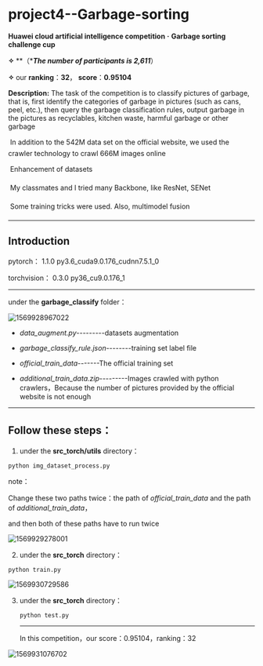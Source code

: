 # project4--Garbage-sorting
 **Huawei cloud artificial intelligence competition** **·** **Garbage sorting challenge cup**

**✧** **（****The number of participants is 2,611***）           

**✧**  our **ranking**：**32**， **score**：**0.95104**

**Description:** The task of the competition is to classify pictures of garbage, that is, first identify the categories of garbage in pictures (such as cans, peel, etc.), then query the garbage classification rules, output garbage in the pictures as recyclables, kitchen waste, harmful garbage or other garbage

   In addition to the 542M data set on the official website, we used the crawler technology to crawl 666M images online

   Enhancement of datasets

   My classmates and I tried many Backbone, like ResNet, SENet 

   Some training tricks were used. Also, multimodel fusion

------

## **Introduction**

pytorch：       1.1.0           py3.6_cuda9.0.176_cudnn7.5.1_0

torchvision：  0.3.0           py36_cu9.0.176_1

------

under the **garbage_classify** folder：

![1569928967022](img/1569928967022.png)

- *data_augment.py*---------datasets augmentation

- *garbage_classify_rule.json*--------training set label file

- *official_train_data*-------The official training set

- *additional_train_data.zip*---------Images crawled with python crawlers，Because the number of pictures provided by the official website is not enough

------

## Follow these steps：

1. under the **src_torch/utils** directory：

```
python img_dataset_process.py
```

note：

Change these two paths twice：the path of *official_train_data* and the path of *additional_train_data*，

and then both of these paths have to run twice

![1569929278001](img/1569929278001.png)

2. under the **src_torch** directory：

```
python train.py
```

![1569930729586](img/1569930729586.png)

3. under the **src_torch** directory：

   ```
   python test.py
   ```

   ------

   In this competition，our score：0.95104，ranking：32

![1569931076702](img/1569931076702.png)
